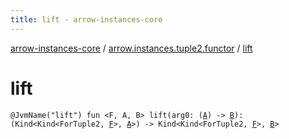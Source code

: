 ```yaml
---
title: lift - arrow-instances-core
---
```


[arrow-instances-core](../index.html) / [arrow.instances.tuple2.functor](index.html) / [lift](./lift.html)

# lift

`@JvmName("lift") fun <F, A, B> lift(arg0: (`[`A`](lift.html#A)`) -> `[`B`](lift.html#B)`): (Kind<Kind<ForTuple2, `[`F`](lift.html#F)`>, `[`A`](lift.html#A)`>) -> Kind<Kind<ForTuple2, `[`F`](lift.html#F)`>, `[`B`](lift.html#B)`>`